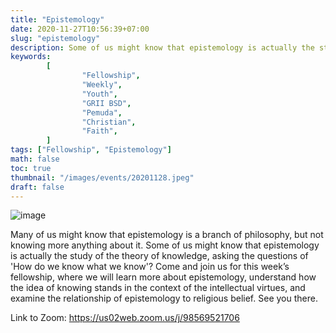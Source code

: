 ```yaml
---
title: "Epistemology"
date: 2020-11-27T10:56:39+07:00
slug: "epistemology"
description: Some of us might know that epistemology is actually the study of the theory of knowledge, asking the questions of 'How do we know what we know'?
keywords:
        [
                "Fellowship",
                "Weekly",
                "Youth",
                "GRII BSD",
                "Pemuda",
                "Christian",
                "Faith",
        ]
tags: ["Fellowship", "Epistemology"]
math: false
toc: true
thumbnail: "/images/events/20201128.jpeg"
draft: false
---
```


![image](/images/events/20201128.jpeg)

Many of us might know that epistemology is a branch of philosophy, but not knowing more anything about it. Some of us might know that epistemology is actually the study of the theory of knowledge, asking the questions of 'How do we know what we know'? Come and join us for this week’s fellowship, where we will learn more about epistemology, understand how the idea of knowing stands in the context of the intellectual virtues, and examine the relationship of epistemology to religious belief. See you there.

Link to Zoom: https://us02web.zoom.us/j/98569521706
